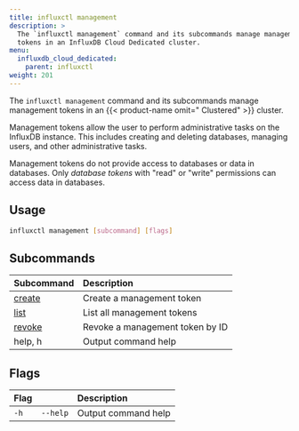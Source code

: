 ```yaml
---
title: influxctl management
description: >
  The `influxctl management` command and its subcommands manage management
  tokens in an InfluxDB Cloud Dedicated cluster.
menu:
  influxdb_cloud_dedicated:
    parent: influxctl
weight: 201
---
```


The `influxctl management` command and its subcommands manage management tokens
in an {{< product-name omit=" Clustered" >}} cluster.

Management tokens allow the user to perform administrative tasks on the
InfluxDB instance. This includes creating and deleting databases, managing
users, and other administrative tasks.

Management tokens do not provide access to databases or data in databases.
Only _database tokens_ with "read" or "write" permissions can access data in
databases.

## Usage

```sh
influxctl management [subcommand] [flags]
```

## Subcommands

| Subcommand                                                                     | Description                     |
| :----------------------------------------------------------------------------- | :------------------------------ |
| [create](/influxdb/cloud-dedicated/reference/cli/influxctl/management/create/) | Create a management token       |
| [list](/influxdb/cloud-dedicated/reference/cli/influxctl/management/list/)     | List all management tokens      |
| [revoke](/influxdb/cloud-dedicated/reference/cli/influxctl/management/revoke/) | Revoke a management token by ID |
| help, h                                                                        | Output command help             |

## Flags

| Flag |          | Description         |
| :--- | :------- | :------------------ |
| `-h` | `--help` | Output command help |
